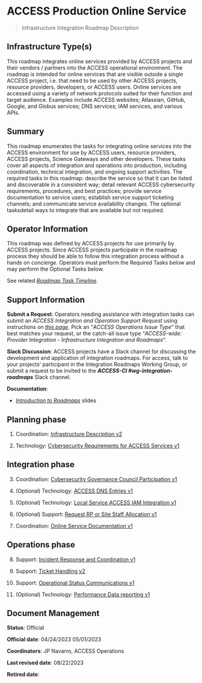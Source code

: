 # ACCESS Production Online Service

> Infrastructure Integration Roadmap Description

## Infrastructure Type(s)

This roadmap integrates online services provided by ACCESS projects and their vendors / partners into the ACCESS operational environment. The roadmap is intended for online services that are visible outside a single ACCESS project, i.e. that need to be used by other ACCESS projects, resource providers, developers, or ACCESS users. Online services are accessed using a variety of network protocols suited for their function and target audience. Examples include ACCESS websites; Atlassian, GitHub, Google, and Globus services; DNS services; IAM services, and various APIs.

## Summary

This roadmap enumerates the tasks for integrating online services into the ACCESS environment for use by ACCESS users, resource providers, ACCESS projects, Science Gateways and other developers. These tasks cover all aspects of integration and operations into production, including coordination, technical integration, and ongoing support activities. The required tasks in this roadmap: describe the service so that it can be listed and discoverable in a consistent way; detail relevant ACCESS cybersecurity requirements, procedures, and best practices; provide service documentation to service users; establish service support ticketing channels; and communicate service availability changes. The optional tasksdetail ways to integrate that are available but not required.

## Operator Information

This roadmap was defined by ACCESS projects for use primarily by ACCESS projects. Since ACCESS projects participate in the roadmap process they should be able to follow this integration process without a hands on concierge. Operators must perform the Required Tasks below and may perform the Optional Tasks below.

See related [*Roadmap Task Timeline*](https://docs.google.com/presentation/d/1GIdAMNlJsCRMR1W3rXnD8IsLrY7qM5DLlFaLrKzAjRo/edit#slide=id.g1f134a7d5b4_1_5).

## Support Information

**Submit a Request**: Operators needing assistance with integration tasks can submit an *ACCESS Integration and Operation Support Request* using instructions on [*this page*](https://operations.access-ci.org/help). Pick an “*ACCESS Operations Issue Type*” that best matches your request, or the catch-all issue type “*ACCESS-wide: Provider Integration - Infrastructure Integration and Roadmaps*“.

**Slack Discussion**: ACCESS projects have a Slack channel for discussing the development and application of integration roadmaps. For access, talk to your projects’ participant in the Integration Roadmaps Working Group, or submit a request to be invited to the ***ACCESS-CI \#wg-integration-roadmaps*** Slack channel.

**Documentation**:

- [*Introduction to Roadmaps*](https://docs.google.com/presentation/d/1OjeT6r01mdOIa4pq1VE0L5ocRPfqdXFp9QsADjdqrjE/) slides

## Planning phase

1. Coordination: [Infrastructure Description v2](../tasks/Infrastructure_Description_v2.md)

2. Technology: [Cybersecurity Requirements for ACCESS Services v1](../tasks/Cybersecurity_Requirements_for_ACCESS_Services_v1.md)

## Integration phase

3. Coordination: [Cybersecurity Governance Council Participation v1](../tasks/Cybersecurity_Governance_Council_Participation_v1.md)

4. (Optional) Technology: [ACCESS DNS Entries v1](../tasks/ACCESS_DNS_Records_v1.md)

5. (Optional) Technology: [Local Service ACCESS IAM Integration v1](../tasks/Local_Services_ACCESS_IAM_Integration_v1.md)

6. (Optional) Support: [Request RP or Site Staff Allocation v1](../tasks/Request_RP_or_Site_Staff_Allocation_v1.md)

7. Coordination: [Online Service Documentation v1](../tasks/Online_Service_Documentation_v1.md)


## Operations phase

8. Support: [Incident Response and Coordination v1](../tasks/Incident_Response_and_Coordination_v1.md)

9. Support: [Ticket Handling v2](../tasks/Ticket_Handling_v2.md)

10. Support: [Operational Status Communications v1](../tasks/Operational_Status_Communications_v1.md)

11. (Optional) Technology: [Performance Data reporting v1](../tasks/Performance_Data_Reporting_v1.md)

## Document Management

**Status**: Official

**Official date**: 04/24/2023 05/01/2023

**Coordinators**: JP Navarro, ACCESS Operations

**Last revised date**: 08/22/2023

**Retired date**:

